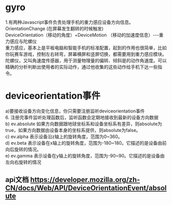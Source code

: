 # gyro
1.有两种Javascript事件负责处理手机的重力感应设备方向信息。 <br>
OrientationChange (在屏幕发生翻转的时候触发) <br>
DeviceOrientation（移动的角度）+DeviceMotion （移动的加速度信息）---重力感应与陀螺仪 <br>
重力感应，基本上是平板电脑和智能手机的标准配置，起到的作用也很简单，比如你玩赛车游戏，控制左右转弯，屏幕横屏和竖屏切换，都需要用到重力感应模块。<br>
陀螺仪，又叫角速度传感器，用于测量物理量的偏转、倾斜是的动作角速度。可以精确的分析判断出使用者的实际动作，通过他收集的这些动作给手机下达一些指令。<br>
# deviceorientation事件 <br>
a)要接收设备方向变化信息，你只需要注册监听deviceorientation事件 <br>
6.	注册完事件监听处理函数后，监听函数会定期地接收到最新的设备方向数据 <br>
b)	ev.absolute	如果方向数据跟地球坐标系和设备坐标系有差异，则absolute为true，如果方向数据由设备本身的坐标系提供，则absolute为false。<br>
c)	ev.alpha		表示设备沿z轴上的旋转角度，范围为0~360。 <br>
d)	ev.beta		表示设备在x轴上的旋转角度，范围为-180~180。它描述的是设备由前向后旋转的情况。 <br>
e)	ev.gamma	表示设备在y轴上的旋转角度，范围为-90~90。它描述的是设备由左向右旋转的情况 <br>
## api文档 https://developer.mozilla.org/zh-CN/docs/Web/API/DeviceOrientationEvent/absolute
